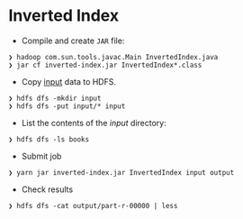 # Inverted Index

- Compile and create `JAR` file:

```
❯ hadoop com.sun.tools.javac.Main InvertedIndex.java
❯ jar cf inverted-index.jar InvertedIndex*.class
```

- Copy [input](./input) data to HDFS.

```
❯ hdfs dfs -mkdir input
❯ hdfs dfs -put input/* input
```

- List the contents of the _input_ directory:

```
❯ hdfs dfs -ls books
```

- Submit job

```
❯ yarn jar inverted-index.jar InvertedIndex input output
```

- Check results

```
❯ hdfs dfs -cat output/part-r-00000 | less
```
